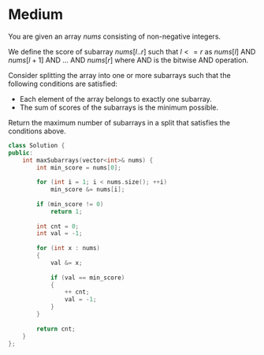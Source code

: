 # Medium

You are given an array $nums$ consisting of non-negative integers.

We define the score of subarray $nums[l..r]$ such that $l <= r$ as $nums[l]$ AND $nums[l + 1]$ AND ... AND $nums[r]$ where AND is the bitwise AND operation.

Consider splitting the array into one or more subarrays such that the following conditions are satisfied:

- Each element of the array belongs to exactly one subarray.
- The sum of scores of the subarrays is the minimum possible.

Return the maximum number of subarrays in a split that satisfies the conditions above.

```cpp
class Solution {
public:
    int maxSubarrays(vector<int>& nums) {
        int min_score = nums[0];
        
        for (int i = 1; i < nums.size(); ++i)
            min_score &= nums[i];
        
        if (min_score != 0)
            return 1;
        
        int cnt = 0;
        int val = -1;
        
        for (int x : nums)
        {
            val &= x;
            
            if (val == min_score)
            {
                ++ cnt;
                val = -1;
            }
        }
        
        return cnt;
    }
};
```
